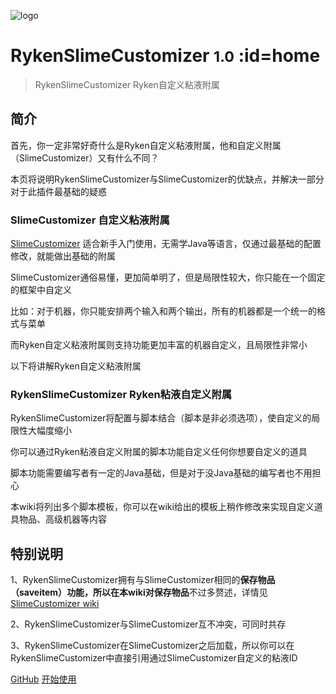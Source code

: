 <!-- _coverpage.md -->

![logo](https://cdn.jsdelivr.net/gh/SlimefunReloadingProject/RykenSlimeCustomizer-Wiki@master/images/logo.svg)

# RykenSlimeCustomizer <small>1.0</small> :id=home

> RykenSlimeCustomizer Ryken自定义粘液附属

## 简介

首先，你一定非常好奇什么是Ryken自定义粘液附属，他和自定义附属（SlimeCustomizer）又有什么不同？

本页将说明RykenSlimeCustomizer与SlimeCustomizer的优缺点，并解决一部分对于此插件最基础的疑惑

### SlimeCustomizer 自定义粘液附属

[SlimeCustomizer](https://github.com/SlimefunGuguProject/SlimeCustomizer) 适合新手入门使用，无需学Java等语言，仅通过最基础的配置修改，就能做出基础的附属

SlimeCustomizer通俗易懂，更加简单明了，但是局限性较大，你只能在一个固定的框架中自定义

比如：对于机器，你只能安排两个输入和两个输出，所有的机器都是一个统一的格式与菜单

而Ryken自定义粘液附属则支持功能更加丰富的机器自定义，且局限性非常小

以下将讲解Ryken自定义粘液附属

### RykenSlimeCustomizer Ryken粘液自定义附属

RykenSlimeCustomizer将配置与脚本结合（脚本是非必须选项），使自定义的局限性大幅度缩小

你可以通过Ryken粘液自定义附属的脚本功能自定义任何你想要自定义的道具

脚本功能需要编写者有一定的Java基础，但是对于没Java基础的编写者也不用担心

本wiki将列出多个脚本模板，你可以在wiki给出的模板上稍作修改来实现自定义道具物品、高级机器等内容

## 特别说明

1、RykenSlimeCustomizer拥有与SlimeCustomizer相同的**保存物品（saveitem）**功能，所以在本wiki对**保存物品**不过多赘述，详情见[SlimeCustomizer wiki](https://slimefun-addons-wiki.guizhanss.cn/slime-customizer/)

2、RykenSlimeCustomizer与SlimeCustomizer互不冲突，可同时共存

3、RykenSlimeCustomizer在SlimeCustomizer之后加载，所以你可以在RykenSlimeCustomizer中直接引用通过SlimeCustomizer自定义的粘液ID

[GitHub](https://github.com/SlimefunReloadingProject/RykenSlimeCustomizer)
[开始使用](README)
